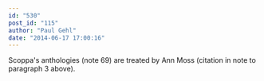 ```yaml
---
id: "530"
post_id: "115"
author: "Paul Gehl"
date: "2014-06-17 17:00:16"
---
```

Scoppa's anthologies (note 69) are treated by Ann Moss (citation in note to paragraph 3 above).
